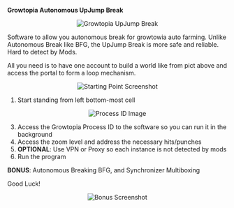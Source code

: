**Growtopia Autonomous UpJump Break**

<p align="center">
  <img src="https://github.com/user-attachments/assets/2acbacf1-0f99-4077-ac03-2a939322d2b6" alt="Growtopia UpJump Break" />
</p>
  
Software to allow you autonomous break for growtowia auto farming. Unlike Autonomous Break like BFG, the UpJump Break is more safe and reliable. Hard to detect by Mods.  
  
All you need is to have one account to build a world like from pict above and access the portal to form a loop mechanism.

<p align="center">
  <img src="https://github.com/user-attachments/assets/bc082e9b-4d04-415d-9509-ed6e44a2d693" alt="Starting Point Screenshot" />
</p>

1. Start standing from left bottom-most cell

<p align="center">
  <img src="https://github.com/user-attachments/assets/2c13ae38-e845-4087-adc9-32c55a102ea1" alt="Process ID Image" />
</p>

3. Access the Growtopia Process ID to the software so you can run it in the background  
4. Access the zoom level and address the necessary hits/punches  
5. **OPTIONAL**: Use VPN or Proxy so each instance is not detected by mods  
6. Run the program

**BONUS**: Autonomous Breaking BFG, and Synchronizer Multiboxing

Good Luck!

<p align="center">
  <img src="https://github.com/user-attachments/assets/293330dd-736f-4e38-888d-03bb7185a824" alt="Bonus Screenshot" />
</p>
